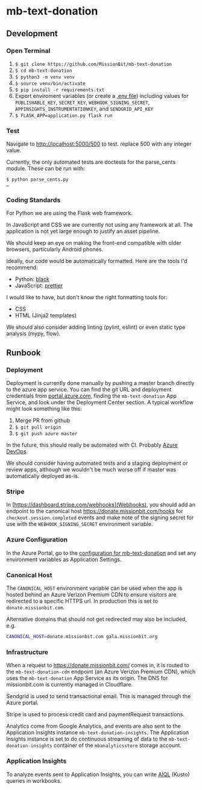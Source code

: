 # mb-text-donation

## Development

### Open Terminal

1. ```$ git clone https://github.com/MissionBit/mb-text-donation```
2. ```$ cd mb-text-donation```
3. ```$ python3 -m venv venv```
4. ```$ source venv/bin/activate```
5. ```$ pip install -r requirements.txt```
6. Export enviroment variables (or create a [.env file](https://pypi.org/project/python-dotenv/)) including values for ```PUBLISHABLE_KEY```, ```SECRET_KEY```, ```WEBHOOK_SIGNING_SECRET```, ```APPINSIGHTS_INSTRUMENTATIONKEY```, and ```SENDGRID_API_KEY```
7. ```$ FLASK_APP=application.py flask run```

### Test

Navigate to [http://localhost:5000/500](http://localhost:5000/500) to test. replace 500 with any integer value.

Currently, the only automated tests are doctests for the parse_cents module. These can be run with:

```shell
$ python parse_cents.py
…
```

### Coding Standards

For Python we are using the Flask web framework.

In JavaScript and CSS we are currently not using any framework at all.
The application is not yet large enough to justify an asset pipeline.

We should keep an eye on making the front-end compatible with older
browsers, particularly Android phones.

Ideally, our code would be automatically formatted. Here are the tools
I'd recommend:

* Python: [black](https://github.com/ambv/black)
* JavaScript: [prettier](https://prettier.io/)

I would like to have, but don't know the right formatting tools for:

* CSS
* HTML (Jinja2 templates)

We should also consider adding linting (pylint, eslint) or even static type analysis (mypy, flow).

## Runbook

### Deployment

Deployment is currently done manually by pushing a master branch directly to the azure app
service. You can find the git URL and deployment credentials from
[portal.azure.com](https://portal.azure.com), finding the `mb-text-donation` App Service, and
look under the Deployment Center section. A typical workflow might look something like this:

1. Merge PR from github
2. ```$ git pull origin```
3. ```$ git push azure master```

In the future, this should really be automated with CI.
Probably [Azure DevOps](https://dev.azure.com/missionbit/).

We should consider having automated tests and a staging deployment or review
apps, although we wouldn't be much worse off if master was automatically
deployed as-is.

### Stripe

In [https://dashboard.stripe.com/webhooks](Webhooks), you should add an
endpoint to the canonical host <https://donate.missionbit.com/hooks> for
`checkout.session.completed` events and make note of the signing secret
for use with the `WEBHOOK_SIGNING_SECRET` environment variable.

### Azure Configuration

In the Azure Portal, go to the
[configuration for mb-text-donation](https://portal.azure.com/#@missionbit.onmicrosoft.com/resource/subscriptions/650e19b6-59a7-4af5-b457-311d76080306/resourceGroups/www/providers/Microsoft.Web/sites/mb-text-donation/configuration)
and set any environment variables as Application Settings.

### Canonical Host

The ```CANONICAL_HOST``` environment variable can be used when the app is hosted behind
an Azure Verizon Premium CDN to ensure visitors are redirected to a specific HTTPS url.
In production this is set to `donate.missionbit.com`.

Alternative domains that should not get redirected may also be included, e.g.

```bash
CANONICAL_HOST=donate.missionbit.com gala.missionbit.org
```

### Infrastructure

When a request to <https://donate.missionbit.com/> comes in, it is routed to the
`mb-text-donation-cdn` endpoint (an Azure Verizon Premium CDN), which uses the
`mb-text-donation` App Service as its origin. The DNS for missionbit.com is currently
managed in Cloudflare.

Sendgrid is used to send transactional email. This is managed through the Azure portal.

Stripe is used to process credit card and paymentRequest transactions.

Analytics come from Google Analytics, and events are also sent to the Application Insights
instance `mb-text-donation-insights`. The Application Insights instance is set to do
continuous streaming of data to the `mb-text-donation-insights` container of the
`mbanalyticsstore` storage account.

### Application Insights

To analyze events sent to Application Insights, you can write
[AIQL](https://docs.microsoft.com/en-us/azure/kusto/query/) (Kusto) queries in workbooks.
